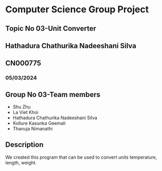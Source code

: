 # Computer Science Group Project
## Topic No 03-Unit Converter
## Hathadura Chathurika Nadeeshani Silva 
## CN000775
### 05/03/2024

## Group No 03-Team members
- Shu Zhu
- La Viet Khoi
- Hathadura Chathurika Nadeeshani Silva 
- Kollure Kasunka Geemali
- Thanuja Nimanathi

## Description
We created this program that can be used to convert units temperature, length, weight.
